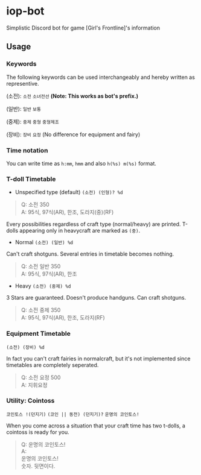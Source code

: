 # iop-bot
Simplistic Discord bot for game [Girl's Frontline]'s information

## Usage
### Keywords
The following keywords can be used interchangeably and hereby written as representive.

(소전): `소전` `소녀전선` **(Note: This works as bot's prefix.)**
  
(일반): `일반` `보통`

(중제): `중제` `중형` `중형제조`

(장비): `장비` `요정` (No difference for equipment and fairy)

### Time notation
You can write time as `h:mm`, `hmm` and also `h(%s) m(%s)` format.

### T-doll Timetable
- Unspecified type (default) `(소전) (인형)? %d`

> Q: 소전 350<br/>
> A: 95식, 97식(AR), 한조, 도라지(중)(RF)

Every possibilities regardless of craft type (normal/heavy) are printed.
T-dolls appearing only in heavycraft are marked as `(중)`.

- Normal `(소전) (일반) %d`

Can't craft shotguns. Several entries in timetable becomes nothing.

> Q: 소전 일반 350<br/>
> A: 95식, 97식(AR), 한조

- Heavy `(소전) (중제) %d`

3 Stars are guaranteed. Doesn't produce handguns. Can craft shotguns.

> Q: 소전 중제 350<br/>
> A: 95식, 97식(AR), 한조, 도라지(RF)

### Equipment Timetable
`(소전) (장비) %d`

In fact you can't craft fairies in normalcraft, but it's not implemented since timetables are completely seperated.

> Q: 소전 요정 500<br/>
> A: 지휘요정

### Utility: Cointoss
`코인토스 !(던지기)` `(코인 || 동전) (던지기)?` `운명의 코인토스!`

When you come across a situation that your craft time has two t-dolls, a cointoss is ready for you.

> Q: 운명의 코인토스!<br/>
> A:<br/>
> 운명의 코인토스!<br/>
> 숫자. 뒷면이다.
